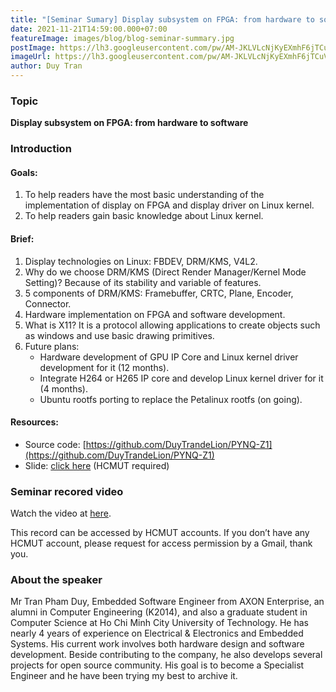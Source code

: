 ```yaml
---
title: "[Seminar Sumary] Display subsystem on FPGA: from hardware to software [EN]"
date: 2021-11-21T14:59:00.000+07:00
featureImage: images/blog/blog-seminar-summary.jpg
postImage: https://lh3.googleusercontent.com/pw/AM-JKLVLcNjKyEXmhF6jTCuVFSvvXC3tiMYq_dlAbl_Jidri8MuPYJ6MuVo7ow5dH4DX1M4QvP5FkV1Z-OK2DESJWiWyr4SkUUkbRhjxzUP50FBmO4_YgB9Nb3lGiaPrvc6x8suyjf605zgzf4nYYpiQjopZ=w1669-h873-no?authuser=0
imageUrl: https://lh3.googleusercontent.com/pw/AM-JKLVLcNjKyEXmhF6jTCuVFSvvXC3tiMYq_dlAbl_Jidri8MuPYJ6MuVo7ow5dH4DX1M4QvP5FkV1Z-OK2DESJWiWyr4SkUUkbRhjxzUP50FBmO4_YgB9Nb3lGiaPrvc6x8suyjf605zgzf4nYYpiQjopZ=w1669-h873-no?authuser=0
author: Duy Tran
---
```


### Topic
**Display subsystem on FPGA: from hardware to software**

### Introduction

#### Goals:
1. To help readers have the most basic understanding of the implementation of display on FPGA and display driver on Linux kernel.
2. To help readers gain basic knowledge about Linux kernel.

#### Brief:
1. Display technologies on Linux: FBDEV, DRM/KMS, V4L2.
2. Why do we choose DRM/KMS (Direct Render Manager/Kernel Mode Setting)? Because of its stability and variable of features.
3. 5 components of DRM/KMS: Framebuffer, CRTC, Plane, Encoder, Connector.
4. Hardware implementation on FPGA and software development.
5. What is X11? It is a protocol allowing applications to create objects such as windows and use basic drawing primitives.
6. Future plans:
    - Hardware development of GPU IP Core and Linux kernel driver development for it (12 months).
    - Integrate H264 or H265 IP core and develop Linux kernel driver for it (4 months).
    - Ubuntu rootfs porting to replace the Petalinux rootfs (on going).

#### Resources:

- Source code: [https://github.com/DuyTrandeLion/PYNQ-Z1](https://github.com/DuyTrandeLion/PYNQ-Z1)
- Slide: [click here](https://docs.google.com/presentation/d/1119vFQNhGSqU__s178U-ZZwy85gwyTc_/edit?usp=sharing&ouid=114541921222835776509&rtpof=true&sd=true) (HCMUT required)

### Seminar recored video

Watch the video at [here](https://drive.google.com/file/d/1Ytv7jb7QDYpqlbnSsoheZWOrSSUVzmm6/view?usp=sharing).  

This record can be accessed by HCMUT accounts. If you don’t have any HCMUT account, please request for access permission by a Gmail, thank you.

### About the speaker

Mr Tran Pham Duy, Embedded Software Engineer from AXON Enterprise, an alumni in Computer Engineering (K2014), and also a graduate student in Computer Science at Ho Chi Minh City University of Technology. He has nearly 4 years of experience on Electrical & Electronics and Embedded Systems. His current work involves both hardware design and software development. Beside contributing to the company, he also develops several projects for open source community. His goal is to become a Specialist Engineer and he have been trying my best to archive it.


